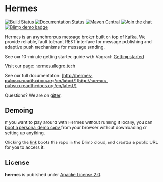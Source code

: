 Hermes
======

[![Build Status](https://travis-ci.org/allegro/hermes.svg?branch=master)](https://travis-ci.org/allegro/hermes)
[![Documentation Status](https://readthedocs.org/projects/hermes-pubsub/badge/?version=latest)](https://readthedocs.org/projects/hermes-pubsub/?badge=latest)
[![Maven Central](https://maven-badges.herokuapp.com/maven-central/pl.allegro.tech.hermes/hermes-client/badge.svg)](https://maven-badges.herokuapp.com/maven-central/pl.allegro.tech.hermes/hermes-client)
[![Join the chat](https://badges.gitter.im/Join%20Chat.svg)](https://gitter.im/allegro/hermes?utm_source=badge&utm_medium=badge&utm_campaign=pr-badge&utm_content=badge)
[![Blimp demo badge](https://blimpup.io/demo-badge.svg?repo=https://github.com/allegro/hermes.git)](https://blimpup.io/preview-env/?repo=https://github.com/allegro/hermes.git&port=frontend:8080&port=management:8090&composeFiles=docker/docker-compose.yml)

Hermes is an asynchronous message broker built on top of [Kafka](http://kafka.apache.org/).
We provide reliable, fault tolerant REST interface for message publishing and adaptive push
mechanisms for message sending.

See our 10-minute getting started guide with Vagrant: [Getting started](http://hermes-pubsub.readthedocs.org/en/latest/quickstart/)

Visit our page: [hermes.allegro.tech](http://hermes.allegro.tech)

See our full documentation: [http://hermes-pubsub.readthedocs.org/en/latest/](http://hermes-pubsub.readthedocs.org/en/latest/)

Questions? We are on [gitter](https://gitter.im/allegro/hermes).

## Demoing
If you want to play around with Hermes without running it locally, you can
[boot a personal demo copy
](https://blimpup.io/preview-env/?repo=https://github.com/allegro/hermes.git&port=frontend:8080&port=management:8090&composeFiles=docker/docker-compose.yml)
from your browser without downloading or setting up anything.

Clicking the
[link](https://blimpup.io/preview-env/?repo=https://github.com/allegro/hermes.git&port=frontend:8080&port=management:8090&composeFiles=docker/docker-compose.yml)
boots this repo in the Blimp cloud, and creates a public URL for you to access
it.

## License

**hermes** is published under [Apache License 2.0](http://www.apache.org/licenses/LICENSE-2.0).

